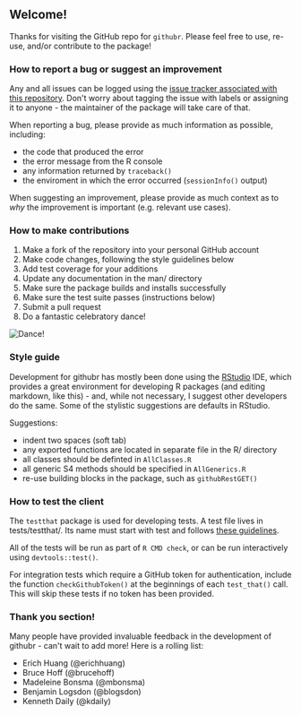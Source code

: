 ## Welcome!
Thanks for visiting the GitHub repo for `githubr`. Please feel free to use, re-use, and/or contribute to the package!

### How to report a bug or suggest an improvement
Any and all issues can be logged using the [issue tracker associated with this repository](https://github.com/brian-bot/githubr/issues). Don't worry about tagging the issue with labels or assigning it to anyone - the maintainer of the package will take care of that.

When reporting a bug, please provide as much information as possible, including:
- the code that produced the error
- the error message from the R console
- any information returned by `traceback()`
- the enviroment in which the error occurred (`sessionInfo()` output)

When suggesting an improvement, please provide as much context as to _why_ the improvement is important (e.g. relevant use cases).

### How to make contributions
 1. Make a fork of the repository into your personal GitHub account
 2. Make code changes, following the style guidelines below
 3. Add test coverage for your additions
 4. Update any documentation in the man/ directory
 5. Make sure the package builds and installs successfully
 6. Make sure the test suite passes (instructions below)
 7. Submit a pull request
 8. Do a fantastic celebratory dance!
 
![Dance!](http://49.media.tumblr.com/43da2f03dbb1f790d92d4c96578ed797/tumblr_n08mcqTOgW1qm7cjco1_250.gif)

### Style guide
Development for githubr has mostly been done using the [RStudio](https://www.rstudio.com) IDE, which provides a great environment for developing R packages (and editing markdown, like this) - and, while not necessary, I suggest other developers do the same. Some of the stylistic suggestions are defaults in RStudio.

Suggestions:
- indent two spaces (soft tab)
- any exported functions are located in separate file in the R/ directory
- all classes should be definted in `AllClasses.R`
- all generic S4 methods should be specified in `AllGenerics.R`
- re-use building blocks in the package, such as `githubRestGET()`

### How to test the client
The `testthat` package is used for developing tests. A test file lives in tests/testthat/. Its name must start with test and follows [these guidelines](http://r-pkgs.had.co.nz/tests.html).

All of the tests will be run as part of `R CMD check`, or can be run interactively using `devtools::test()`.

For integration tests which require a GitHub token for authentication, include the function `checkGithubToken()` at the beginnings of each `test_that()` call. This will skip these tests if no token has been provided.

### Thank you section!
Many people have provided invaluable feedback in the development of githubr - can't wait to add more! Here is a rolling list:
- Erich Huang (@erichhuang)
- Bruce Hoff (@brucehoff)
- Madeleine Bonsma (@mbonsma)
- Benjamin Logsdon (@blogsdon)
- Kenneth Daily (@kdaily)
